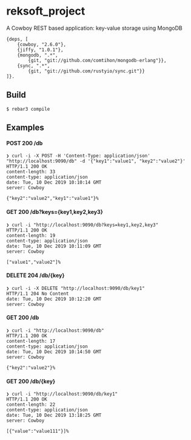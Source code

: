 reksoft_project
=====

A Cowboy REST based application: key-value storage using MongoDB
```
{deps, [
    {cowboy, "2.6.0"},
    {jiffy, "1.0.1"},
    {mongodb, ".*",
        {git, "git://github.com/comtihon/mongodb-erlang"}},
    {sync, ".*",
        {git, "git://github.com/rustyio/sync.git"}}
]}.
```

Build
-----

    $ rebar3 compile

Examples
-----

#### POST 200 /db
```
❯ curl -i -X POST -H 'Content-Type: application/json' "http://localhost:9090/db" -d '{"key1":"value1", "key2":"value2"}'
HTTP/1.1 200 OK
content-length: 33
content-type: application/json
date: Tue, 10 Dec 2019 10:10:14 GMT
server: Cowboy

{"key2":"value2","key1":"value1"}%
```

#### GET 200 /db?keys={key1,key2,key3}
```
❯ curl -i "http://localhost:9090/db?keys=key1,key2,key3"
HTTP/1.1 200 OK
content-length: 19
content-type: application/json
date: Tue, 10 Dec 2019 10:11:09 GMT
server: Cowboy

["value1","value2"]%
```

#### DELETE 204 /db/{key}
```
❯ curl -i -X DELETE "http://localhost:9090/db/key1"
HTTP/1.1 204 No Content
date: Tue, 10 Dec 2019 10:12:20 GMT
server: Cowboy
```

#### GET 200 /db
```
❯ curl -i "http://localhost:9090/db"
HTTP/1.1 200 OK
content-length: 17
content-type: application/json
date: Tue, 10 Dec 2019 10:14:50 GMT
server: Cowboy

{"key2":"value2"}%
```

#### GET 200 /db/{key}
```
❯ curl -i "http://localhost:9090/db/key1"
HTTP/1.1 200 OK
content-length: 22
content-type: application/json
date: Tue, 10 Dec 2019 13:18:25 GMT
server: Cowboy

[{"value":"value111"}]%
```
